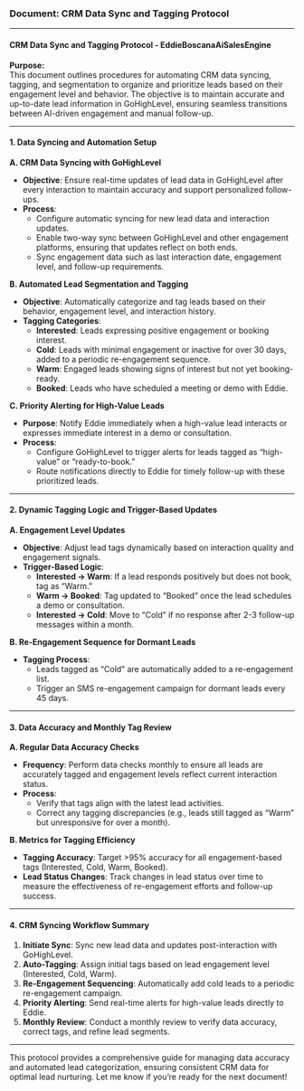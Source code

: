 ### Document: **CRM Data Sync and Tagging Protocol**

---

#### CRM Data Sync and Tagging Protocol - EddieBoscanaAiSalesEngine

**Purpose:**  
This document outlines procedures for automating CRM data syncing, tagging, and segmentation to organize and prioritize leads based on their engagement level and behavior. The objective is to maintain accurate and up-to-date lead information in GoHighLevel, ensuring seamless transitions between AI-driven engagement and manual follow-up.

---

#### 1. Data Syncing and Automation Setup

**A. CRM Data Syncing with GoHighLevel**  
   - **Objective**: Ensure real-time updates of lead data in GoHighLevel after every interaction to maintain accuracy and support personalized follow-ups.
   - **Process**:
     - Configure automatic syncing for new lead data and interaction updates.
     - Enable two-way sync between GoHighLevel and other engagement platforms, ensuring that updates reflect on both ends.
     - Sync engagement data such as last interaction date, engagement level, and follow-up requirements.

**B. Automated Lead Segmentation and Tagging**  
   - **Objective**: Automatically categorize and tag leads based on their behavior, engagement level, and interaction history.
   - **Tagging Categories**:
     - **Interested**: Leads expressing positive engagement or booking interest. 
     - **Cold**: Leads with minimal engagement or inactive for over 30 days, added to a periodic re-engagement sequence.
     - **Warm**: Engaged leads showing signs of interest but not yet booking-ready.
     - **Booked**: Leads who have scheduled a meeting or demo with Eddie.

**C. Priority Alerting for High-Value Leads**  
   - **Purpose**: Notify Eddie immediately when a high-value lead interacts or expresses immediate interest in a demo or consultation.
   - **Process**:
     - Configure GoHighLevel to trigger alerts for leads tagged as “high-value” or “ready-to-book.”
     - Route notifications directly to Eddie for timely follow-up with these prioritized leads.

---

#### 2. Dynamic Tagging Logic and Trigger-Based Updates

**A. Engagement Level Updates**  
   - **Objective**: Adjust lead tags dynamically based on interaction quality and engagement signals.
   - **Trigger-Based Logic**:
     - **Interested → Warm**: If a lead responds positively but does not book, tag as “Warm.”
     - **Warm → Booked**: Tag updated to “Booked” once the lead schedules a demo or consultation.
     - **Interested → Cold**: Move to “Cold” if no response after 2-3 follow-up messages within a month.

**B. Re-Engagement Sequence for Dormant Leads**  
   - **Tagging Process**:
     - Leads tagged as “Cold” are automatically added to a re-engagement list.
     - Trigger an SMS re-engagement campaign for dormant leads every 45 days.

---

#### 3. Data Accuracy and Monthly Tag Review

**A. Regular Data Accuracy Checks**  
   - **Frequency**: Perform data checks monthly to ensure all leads are accurately tagged and engagement levels reflect current interaction status.
   - **Process**:
     - Verify that tags align with the latest lead activities.
     - Correct any tagging discrepancies (e.g., leads still tagged as “Warm” but unresponsive for over a month).

**B. Metrics for Tagging Efficiency**  
   - **Tagging Accuracy**: Target >95% accuracy for all engagement-based tags (Interested, Cold, Warm, Booked).
   - **Lead Status Changes**: Track changes in lead status over time to measure the effectiveness of re-engagement efforts and follow-up success.

---

#### 4. CRM Syncing Workflow Summary

1. **Initiate Sync**: Sync new lead data and updates post-interaction with GoHighLevel.
2. **Auto-Tagging**: Assign initial tags based on lead engagement level (Interested, Cold, Warm).
3. **Re-Engagement Sequencing**: Automatically add cold leads to a periodic re-engagement campaign.
4. **Priority Alerting**: Send real-time alerts for high-value leads directly to Eddie.
5. **Monthly Review**: Conduct a monthly review to verify data accuracy, correct tags, and refine lead segments.

---

This protocol provides a comprehensive guide for managing data accuracy and automated lead categorization, ensuring consistent CRM data for optimal lead nurturing. Let me know if you’re ready for the next document!
